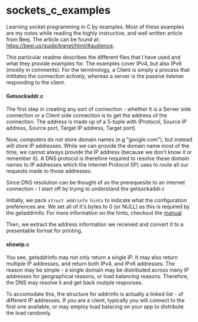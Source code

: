 # sockets_c_examples
Learning socket programming in C by examples. Most of these examples are my notes while reading the highly instructive, and well written article from Beej. The article can be found at: https://beej.us/guide/bgnet/html/#audience.

This particular readme describes the different files that I have used and what they provide examples for. The examples cover IPv4, but also IPv6 (mostly in comments). For the terminology, a Client is simply a process that inititates the connection actively, whereas a server is the passive listener responding to the client.

#### Getsockaddr.c

The first step in creating any sort of connection - whether it is a Server side connection or a Client side connection is to get the address of the connection.
The address is made up of a 5-tuple with
(Protocol, Source IP address, Source port, Target IP address, Target port). 

Now, computers do not store domain names (e.g "google.com"), but instead will store IP addresses. While we can provide the domain name most of the time, we cannot always provide the IP address (because we don't know it or remember it). 
A DNS protocol is therefore required to resolve these domain names to IP addresses which the Internet Protocol (IP) uses to route all our requests made to those addresses. 

Since DNS resolution can be thought of as the prerequesite to an internet connection - I start off by trying to understand the getsockaddr.c

Initially, we pack `struct addrinfo hints` to indicate what the configuration preferences are. We set all of it's bytes to 0 (or NULL) as this is required by the getaddrinfo. For more information on the hints, checkout the [manual](https://www.man7.org/linux/man-pages/man3/getaddrinfo.3.html)

Then, we extract the address information we received and convert it to a presentable format for printing.

#### showip.c

You see, getaddrinfo may not only return a single IP. It may also return multiple IP addresses, and return both IPv4, and IPv6 addresses. 
The reason may be simple - a single domain may be distributed across many IP addresses for geographical reasons, or load balancing reasons. Therefore, the DNS 
may resolve it and get back mutiple responses. 

To accomodate this, the structure for addrinfo is actually a linked list - of different IP addresses. If you are a client, typically you will connect to the 
first one available, or may employ load balacing on your app to distribute the load randomly. 

